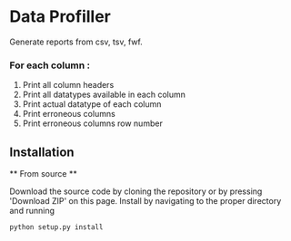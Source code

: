 # Data Profiller

Generate reports from csv, tsv, fwf.

### For each column :
1. Print all column headers
2. Print all datatypes available in each column
3. Print actual datatype of each column
4. Print erroneous columns 
5. Print erroneous columns row number



## Installation

** From source **

Download the source code by cloning the repository or by pressing 'Download ZIP' on this page. Install by navigating to the proper directory and running
~~~
python setup.py install
~~~